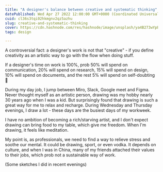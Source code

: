 ```yaml
---
title: "A designer's balance between creative and systematic thinking"
datePublished: Wed Apr 27 2022 12:00:00 GMT+0000 (Coordinated Universal Time)
cuid: cl36s3tqi02hkmgnv2qz5azhu
slug: creative-and-systematic-thinking
cover: https://cdn.hashnode.com/res/hashnode/image/unsplash/ya4B273wYpE/upload/v1652587755407/dNYY1ER0A.jpeg
tags: design

---
```


A controversial fact: a designer's work is not that "creative" - if you define creativity as an artistic way to go with the flow when doing stuff.

If a designer's time on work is 100%, prob 50% will spend on communication, 20% will spend on research, 15% will spend on design, 10% will spend on documents, and the rest 5% will spend on self-doubting 🤫

During my day job, I jump between Miro, Slack, Google meet and Figma. Never thought myself as an artistic person, drawing was my hobby nearly 30 years ago when I was a kid. But surprisingly found that drawing is such a great way for me to relax and recharge. During Wednesday and Thursday evenings, I draw a lot - these days are the busiest days of my workweek.

I have no ambition of becoming a rich/starving artist, and I don't expect drawing can bring food to my table, which give me freedom. When I'm drawing, it feels like meditation.

My point is, as professionals, we need to find a way to relieve stress and soothe our mental. It could be drawing, sport, or even vodka. It depends on culture, and when I was in China, many of my friends attached their values to their jobs, which prob not a sustainable way of work.

(Some sketches I did in recent evenings)